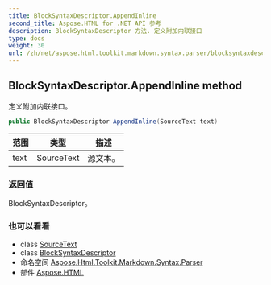 ```yaml
---
title: BlockSyntaxDescriptor.AppendInline
second_title: Aspose.HTML for .NET API 参考
description: BlockSyntaxDescriptor 方法. 定义附加内联接口
type: docs
weight: 30
url: /zh/net/aspose.html.toolkit.markdown.syntax.parser/blocksyntaxdescriptor/appendinline/
---
```

## BlockSyntaxDescriptor.AppendInline method

定义附加内联接口。

```csharp
public BlockSyntaxDescriptor AppendInline(SourceText text)
```

| 范围 | 类型 | 描述 |
| --- | --- | --- |
| text | SourceText | 源文本。 |

### 返回值

BlockSyntaxDescriptor。

### 也可以看看

* class [SourceText](../../../aspose.html.toolkit.markdown.syntax.text/sourcetext/)
* class [BlockSyntaxDescriptor](../)
* 命名空间 [Aspose.Html.Toolkit.Markdown.Syntax.Parser](../../blocksyntaxdescriptor/)
* 部件 [Aspose.HTML](../../../)


